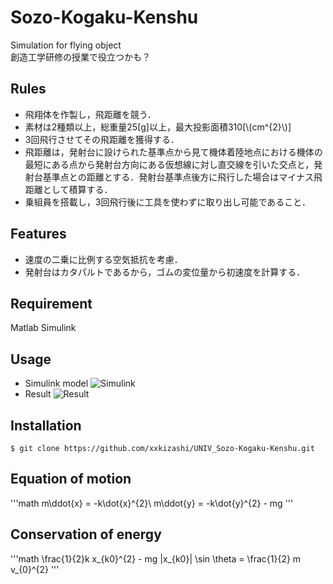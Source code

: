 # Sozo-Kogaku-Kenshu
Simulation for flying object  
創造工学研修の授業で役立つかも？

## Rules
- 飛翔体を作製し，飛距離を競う．
- 素材は2種類以上，総重量25[g]以上，最大投影面積310[\\(cm^{2}\\)]
- 3回飛行させてその飛距離を獲得する．
- 飛距離は，発射台に設けられた基準点から見て機体着陸地点における機体の最短にある点から発射台方向にある仮想線に対し直交線を引いた交点と，発射台基準点との距離とする．発射台基準点後方に飛行した場合はマイナス飛距離として積算する．
- 乗組員を搭載し，3回飛行後に工具を使わずに取り出し可能であること．

## Features
- 速度の二乗に比例する空気抵抗を考慮．
- 発射台はカタパルトであるから，ゴムの変位量から初速度を計算する．

## Requirement
Matlab Simulink

## Usage
- Simulink model
![Simulink](https://github.com/xxkizashi/UNIV_Sozo-Kogaku-Kenshu/problem.jpg "simulink")
- Result
![Result](https://github.com/xxkizashi/UNIV_Sozo-Kogaku-Kenshu/problem.jpg "result")

## Installation
    $ git clone https://github.com/xxkizashi/UNIV_Sozo-Kogaku-Kenshu.git

## Equation of motion
'''math
m\ddot{x} = -k\dot{x}^{2}\\
m\ddot{y} = -k\dot{y}^{2} - mg
'''
## Conservation of energy
'''math
\frac{1}{2}k x_{k0}^{2} - mg |x_{k0}| \sin \theta = \frac{1}{2} m v_{0}^{2}
'''